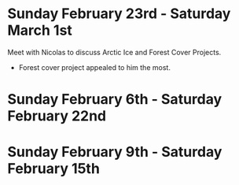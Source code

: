 

# Sunday February 23rd - Saturday March 1st

Meet with Nicolas to discuss Arctic Ice and Forest Cover Projects. 
- Forest cover project appealed to him the most.

# Sunday February 6th - Saturday February 22nd


# Sunday February 9th - Saturday February 15th